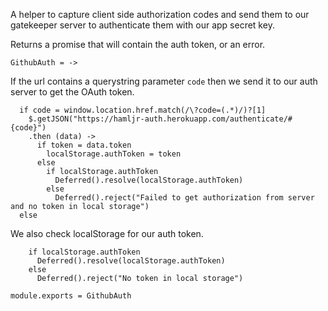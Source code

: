 A helper to capture client side authorization codes and send them to our gatekeeper
server to authenticate them with our app secret key.

Returns a promise that will contain the auth token, or an error.

    GithubAuth = ->

If the url contains a querystring parameter `code` then we send it to our auth
server to get the OAuth token.

      if code = window.location.href.match(/\?code=(.*)/)?[1]
        $.getJSON("https://hamljr-auth.herokuapp.com/authenticate/#{code}")
        .then (data) ->
          if token = data.token
            localStorage.authToken = token
          else
            if localStorage.authToken
              Deferred().resolve(localStorage.authToken)
            else
              Deferred().reject("Failed to get authorization from server and no token in local storage")
      else

We also check localStorage for our auth token.

        if localStorage.authToken
          Deferred().resolve(localStorage.authToken)
        else
          Deferred().reject("No token in local storage")

    module.exports = GithubAuth
